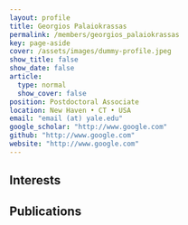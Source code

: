 ```yaml
---
layout: profile
title: Georgios Palaiokrassas
permalink: /members/georgios_palaiokrassas
key: page-aside
cover: /assets/images/dummy-profile.jpeg
show_title: false
show_date: false
article:
  type: normal
  show_cover: false
position: Postdoctoral Associate
location: New Haven • CT • USA
email: "email (at) yale.edu"
google_scholar: "http://www.google.com"
github: "http://www.google.com"
website: "http://www.google.com"
---
```


## Interests

## Publications